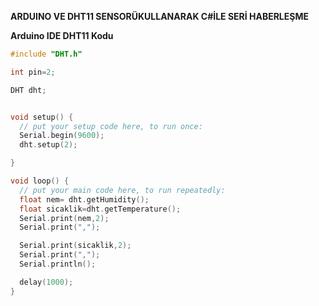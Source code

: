 **ARDUINO VE DHT11 SENSORÜKULLANARAK C#İLE SERİ HABERLEŞME**

**Arduino IDE DHT11 Kodu**

```c
#include "DHT.h"

int pin=2;

DHT dht;


void setup() {
  // put your setup code here, to run once:
  Serial.begin(9600);
  dht.setup(2);

}

void loop() {
  // put your main code here, to run repeatedly:
  float nem= dht.getHumidity();
  float sicaklik=dht.getTemperature();
  Serial.print(nem,2);
  Serial.print(",");

  Serial.print(sicaklik,2);
  Serial.print(",");
  Serial.println();

  delay(1000);
}
```
